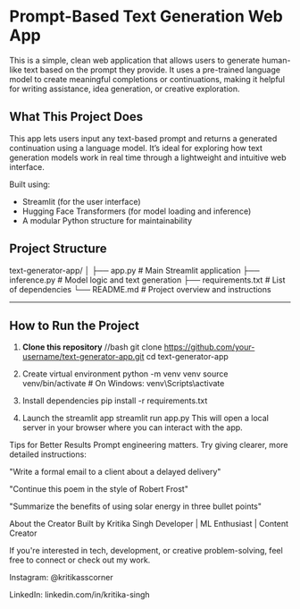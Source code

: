 # Prompt-Based Text Generation Web App

This is a simple, clean web application that allows users to generate human-like text based on the prompt they provide. It uses a pre-trained language model to create meaningful completions or continuations, making it helpful for writing assistance, idea generation, or creative exploration.

## What This Project Does

This app lets users input any text-based prompt and returns a generated continuation using a language model. It’s ideal for exploring how text generation models work in real time through a lightweight and intuitive web interface.

Built using:
- Streamlit (for the user interface)
- Hugging Face Transformers (for model loading and inference)
- A modular Python structure for maintainability

## Project Structure
text-generator-app/
│
├── app.py # Main Streamlit application
├── inference.py # Model logic and text generation
├── requirements.txt # List of dependencies
└── README.md # Project overview and instructions


---

## How to Run the Project

1. **Clone this repository**
//bash
git clone https://github.com/your-username/text-generator-app.git
cd text-generator-app

2. Create virtual environment
python -m venv venv
source venv/bin/activate  # On Windows: venv\Scripts\activate

3. Install dependencies
   pip install -r requirements.txt
   
5. Launch the streamlit app
   streamlit run app.py
This will open a local server in your browser where you can interact with the app.

Tips for Better Results
Prompt engineering matters. Try giving clearer, more detailed instructions:

"Write a formal email to a client about a delayed delivery"

"Continue this poem in the style of Robert Frost"

"Summarize the benefits of using solar energy in three bullet points"

About the Creator
Built by Kritika Singh
Developer | ML Enthusiast | Content Creator

If you're interested in tech, development, or creative problem-solving, feel free to connect or check out my work.

Instagram: @kritikasscorner

LinkedIn: linkedin.com/in/kritika-singh




